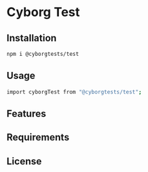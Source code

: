 # Cyborg Test


## Installation

```bash
npm i @cyborgtests/test
```

## Usage

```bash
import cyborgTest from "@cyborgtests/test";
```

## Features

## Requirements

## License
